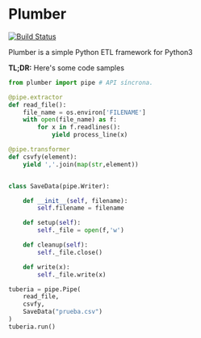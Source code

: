 # Plumber

[![Build Status](https://travis-ci.org/yorodm/plumber.svg?branch=develop)](https://travis-ci.org/yorodm/plumber)

Plumber is a simple Python ETL framework for Python3

**TL;DR:** Here's some code samples

```python
from plumber import pipe # API síncrona.

@pipe.extractor
def read_file():
    file_name = os.environ['FILENAME']
    with open(file_name) as f:
        for x in f.readlines():
            yield process_line(x)

@pipe.transformer
def csvfy(element):
    yield ','.join(map(str,element))


class SaveData(pipe.Writer):

    def __init__(self, filename):
        self.filename = filename

    def setup(self):
        self._file = open(f,'w')

    def cleanup(self):
        self._file.close()

    def write(x):
        self._file.write(x)

tuberia = pipe.Pipe(
    read_file,
    csvfy,
    SaveData("prueba.csv")
)
tuberia.run()
```
